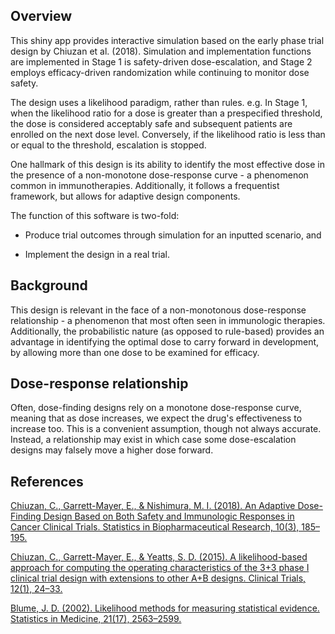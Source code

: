 
## Overview

This shiny app provides interactive simulation based on the early phase trial design by Chiuzan et al. (2018). Simulation and implementation functions are implemented in Stage 1 is safety-driven dose-escalation, and Stage 2 employs efficacy-driven randomization while continuing to monitor dose safety.

The design uses a likelihood paradigm, rather than rules. e.g. In Stage 1, when the likelihood ratio for a dose is greater than a prespecified threshold, the dose is considered acceptably safe and subsequent patients are enrolled on the next dose level. Conversely, if the likelihood ratio is less than or equal to the threshold, escalation is stopped.

One hallmark of this design is its ability to identify the most effective dose in the presence of a non-monotone dose-response curve - a phenomenon common in immunotherapies. Additionally, it follows a frequentist framework, but allows for adaptive design components.

The function of this software is two-fold:

* Produce trial outcomes through simulation for an inputted scenario, and

* Implement the design in a real trial.

## Background

This design is relevant in the face of a non-monotonous dose-response relationship - a phenomenon that most often seen in immunologic therapies. Additionally, the probabilistic nature (as opposed to rule-based) provides an advantage in identifying the optimal dose to carry forward in development, by allowing more than one dose to be examined for efficacy.

## Dose-response relationship

Often, dose-finding designs rely on a monotone dose-response curve, meaning that as dose increases, we expect the drug's effectiveness to increase too. This is a convenient assumption, though not always accurate. Instead, a relationship may exist in which case some dose-escalation designs may falsely move a higher dose forward.

## References

[Chiuzan, C., Garrett-Mayer, E., & Nishimura, M. I. (2018). An Adaptive Dose-Finding Design Based on Both Safety and Immunologic Responses in Cancer Clinical Trials. Statistics in Biopharmaceutical Research, 10(3), 185–195.](https://doi.org/10.1080/19466315.2018.1462727)


[Chiuzan, C., Garrett-Mayer, E., & Yeatts, S. D. (2015). A likelihood-based approach for computing the operating characteristics of the 3+3 phase I clinical trial design with extensions to other A+B designs. Clinical Trials, 12(1), 24–33.](https://doi.org/10.1177/1740774514555585)

[Blume, J. D. (2002). Likelihood methods for measuring statistical evidence. Statistics in Medicine, 21(17), 2563–2599.](https://doi.org/10.1002/sim.1216)
